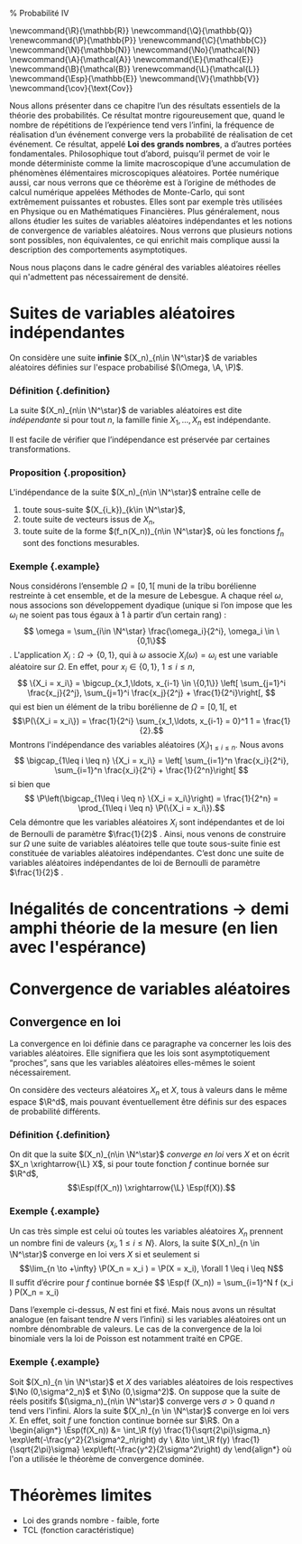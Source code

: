 % Probabilité IV

\newcommand{\R}{\mathbb{R}}
\newcommand{\Q}{\mathbb{Q}}
\renewcommand{\P}{\mathbb{P}}
\renewcommand{\C}{\mathbb{C}}
\newcommand{\N}{\mathbb{N}}
\newcommand{\No}{\mathcal{N}}
\newcommand{\A}{\mathcal{A}}
\newcommand{\E}{\mathcal{E}}
\newcommand{\B}{\mathcal{B}}
\renewcommand{\L}{\mathcal{L}}
\newcommand{\Esp}{\mathbb{E}}
\newcommand{\V}{\mathbb{V}}
\newcommand{\cov}{\text{Cov}}


Nous allons présenter dans ce chapitre l’un des résultats essentiels de la théorie des probabilités. Ce résultat montre rigoureusement que, quand le nombre de répétitions de l’expérience tend vers l’infini, la fréquence de réalisation d’un événement converge vers la probabilité de réalisation de cet événement. Ce résultat, appelé **Loi des grands nombres**, a d’autres portées fondamentales. Philosophique tout d’abord, puisqu’il permet de voir le monde déterministe comme la limite macroscopique d’une accumulation de phénomènes élémentaires microscopiques aléatoires. Portée numérique aussi, car nous verrons que ce théorème est à l’origine de méthodes de calcul numérique appelées Méthodes de Monte-Carlo, qui sont extrêmement puissantes et robustes. Elles sont par exemple très utilisées en Physique ou en Mathématiques Financières.
Plus généralement, nous allons étudier les suites de variables aléatoires indépendantes et les notions de convergence de variables aléatoires. Nous verrons que plusieurs notions sont possibles, non équivalentes, ce qui enrichit mais complique aussi la description des comportements asymptotiques.

Nous nous plaçons dans le cadre général des variables aléatoires réelles qui n'admettent pas nécessairement de densité.

# Suites de variables aléatoires indépendantes 
On considère une suite **infinie** $(X_n)_{n\in \N^\star}$ de variables aléatoires définies sur l'espace probabilisé $(\Omega, \A, \P)$.

### Définition {.definition}
La suite $(X_n)_{n\in \N^\star}$ de variables aléatoires est dite *indépendante* si pour tout $n$, la famille finie $X_1,\ldots,X_n$ est indépendante.

Il est facile de vérifier que l’indépendance est préservée par certaines transformations.

### Proposition {.proposition}
L'indépendance de la suite $(X_n)_{n\in \N^\star}$ entraîne celle de 

 1. toute sous-suite $(X_{i_k})_{k\in \N^\star}$,
 2. toute suite de vecteurs issus de $X_n$,
 3. toute suite de la forme $(f_n(X_n))_{n\in \N^\star}$, où les fonctions $f_n$ sont des fonctions mesurables.

### Exemple {.example}
Nous considérons l’ensemble $\Omega = [0, 1[$ muni de la tribu borélienne restreinte à cet ensemble, et de la mesure de Lebesgue. A chaque réel $\omega$, nous associons son développement dyadique (unique si l’on impose que les $\omega_i$ ne soient pas tous égaux à 1 à partir d’un certain rang) :
$$ \omega = \sum_{i\in \N^\star} \frac{\omega_i}{2^i}, \omega_i \in \{0,1\}$$.
L'application $X_i : \Omega \to \{0,1\}$, qui à $\omega$ associe $X_i(\omega) = \omega_i$ est une variable aléatoire sur $\Omega$. En effet, pour $x_i \in \{0,1\}$, $1\leq i \leq n$,
$$ \{X_i = x_i\} = \bigcup_{x_1,\ldots, x_{i-1} \in \{0,1\}} \left[ \sum_{j=1}^i \frac{x_j}{2^j}, \sum_{j=1}^i \frac{x_j}{2^j} + \frac{1}{2^i}\right[, $$
qui est bien un élément de la tribu borélienne de $\Omega = [0,1[$, et
$$\P(\{X_i = x_i\}) = \frac{1}{2^i} \sum_{x_1,\ldots, x_{i-1} = 0}^1 1 = \frac{1}{2}.$$
Montrons l'indépendance des variables aléatoires $(X_i)_{1\leq i \leq n}$. Nous avons 
$$ \bigcap_{1\leq i \leq n} \{X_i = x_i\} = \left[ \sum_{i=1}^n \frac{x_i}{2^i}, \sum_{i=1}^n \frac{x_i}{2^i} + \frac{1}{2^n}\right[ $$
si bien que 
$$ \P\left(\bigcap_{1\leq i \leq n} \{X_i = x_i\}\right) = \frac{1}{2^n} = \prod_{1\leq i \leq n} \P(\{X_i = x_i\}).$$
Cela démontre que les variables aléatoires $X_i$ sont indépendantes et de loi de Bernoulli de paramètre $\frac{1}{2}$ . Ainsi, nous venons de construire sur $\Omega$ une suite de variables aléatoires telle que toute sous-suite finie est constituée de variables aléatoires indépendantes. C’est donc une suite de
variables aléatoires indépendantes de loi de Bernoulli de paramètre $\frac{1}{2}$ .

# Inégalités de concentrations -> demi amphi théorie de la mesure (en lien avec l'espérance)

# Convergence de variables aléatoires

## Convergence en loi 
La convergence en loi définie dans ce paragraphe va concerner les lois des variables aléatoires. Elle signifiera que les lois sont asymptotiquement “proches”, sans que les variables aléatoires elles-mêmes le soient nécessairement. 

On considère des vecteurs aléatoires $X_n$ et $X$, tous à valeurs dans le même espace $\R^d$, mais pouvant éventuellement être définis sur des espaces de probabilité différents.

### Définition {.definition}
On dit que la suite $(X_n)_{n\in \N^\star}$ *converge en loi* vers $X$ et on écrit $X_n \xrightarrow{\L} X$, si pour toute fonction $f$ continue bornée sur $\R^d$, 
$$\Esp(f(X_n)) \xrightarrow{\L} \Esp(f(X)).$$

### Exemple {.example}
Un cas très simple est celui où toutes les variables aléatoires $X_n$ prennent un nombre fini de valeurs $\{ x_i , 1 \leq i \leq N \}$. Alors, la suite $(X_n)_{n \in \N^\star}$ converge en loi vers $X$ si et seulement si 
$$\lim_{n \to +\infty} \P(X_n = x_i ) = \P(X = x_i), \forall 1 \leq i \leq N$$
Il suffit d’écrire pour $f$ continue bornée
$$ \Esp(f (X_n)) = \sum_{i=1}^N f (x_i ) P(X_n = x_i)

Dans l’exemple ci-dessus, $N$ est fini et fixé. Mais nous avons un résultat analogue (en faisant tendre $N$ vers l’infini) si les variables aléatoires ont un nombre dénombrable de valeurs. Le cas de la convergence de la loi binomiale vers la loi de Poisson est notamment traité en CPGE.

### Exemple {.example}
Soit $(X_n)_{n \in \N^\star}$ et $X$ des variables aléatoires de lois respectives $\No (0,\sigma^2_n)$ et $\No (0,\sigma^2)$. On suppose que la suite de réels positifs $(\sigma_n)_{n\in \N^\star}$ converge vers $\sigma > 0$ quand $n$ tend vers l'infini. Alors la suite $(X_n)_{n \in \N^\star}$ converge en loi vers $X$. En effet, soit $f$ une fonction continue bornée sur $\R$. On a
\begin{align*}
\Esp(f(X_n)) &= \int_\R f(y) \frac{1}{\sqrt{2\pi}\sigma_n} \exp\left(-\frac{y^2}{2\sigma^2_n\right) dy \\
             &\to \int_\R f(y) \frac{1}{\sqrt{2\pi}\sigma} \exp\left(-\frac{y^2}{2\sigma^2\right) dy
\end{align*}
où l'on a utilisée le théorème de convergence dominée.


# Théorèmes limites

 * Loi des grands nombre - faible, forte
 * TCL (fonction caractéristique)